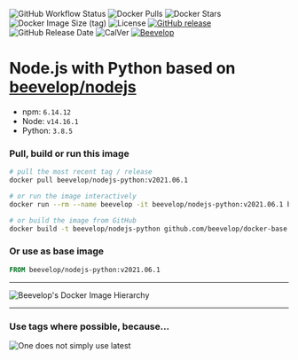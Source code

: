 ![GitHub Workflow Status](https://img.shields.io/github/workflow/status/beevelop/docker-nodejs-python/Docker%20Image?style=for-the-badge)
![Docker Pulls](https://img.shields.io/docker/pulls/beevelop/nodejs-python.svg?style=for-the-badge)
![Docker Stars](https://img.shields.io/docker/stars/beevelop/nodejs-python?style=for-the-badge)
![Docker Image Size (tag)](https://img.shields.io/docker/image-size/beevelop/nodejs-python/latest?style=for-the-badge)
![License](https://img.shields.io/github/license/beevelop/docker-nodejs-python?style=for-the-badge)
[![GitHub release](https://img.shields.io/github/release/beevelop/docker-nodejs-python.svg?style=for-the-badge)](https://github.com/beevelop/docker-nodejs-python/releases)
![GitHub Release Date](https://img.shields.io/github/release-date/beevelop/docker-nodejs-python?style=for-the-badge)
![CalVer](https://img.shields.io/badge/CalVer-YYYY.MM.MICRO-22bfda.svg?style=for-the-badge)
[![Beevelop](https://img.shields.io/badge/-%20Made%20with%20%F0%9F%8D%AF%20by%20%F0%9F%90%9Dvelop-blue.svg?style=for-the-badge)](https://beevelop.com)

# Node.js with Python based on [beevelop/nodejs](https://github.com/beevelop/docker-nodejs)

- npm: `6.14.12`
- Node: `v14.16.1`
- Python: `3.8.5`

### Pull, build or run this image
```bash
# pull the most recent tag / release
docker pull beevelop/nodejs-python:v2021.06.1

# or run the image interactively
docker run --rm --name beevelop -it beevelop/nodejs-python:v2021.06.1 bash

# or build the image from GitHub
docker build -t beevelop/nodejs-python github.com/beevelop/docker-base
```

### Or use as base image
```Dockerfile
FROM beevelop/nodejs-python:v2021.06.1
```

---

![Beevelop's Docker Image Hierarchy](https://gist.githubusercontent.com/beevelop/b0cddab7209a683c77560d06ff00bc8e/raw/15429ee1d02e2c4dc019b760ca8c7ceff5911b82/hierarchy.png)

---

### Use tags where possible, because...

![One does not simply use latest](https://i.imgflip.com/1fgwxr.jpg)